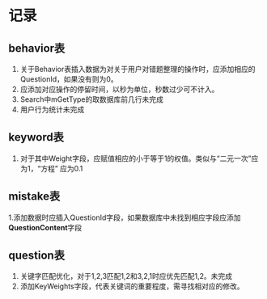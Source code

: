 # 记录
## behavior表
1. 关于Behavior表插入数据为对关于用户对错题整理的操作时，应添加相应的QuestionId，如果没有则为0。
2. 应添加对应操作的停留时间，以秒为单位，秒数过少可不计入。
3. Search中mGetType的取数据库前几行未完成
4. 用户行为统计未完成

## keyword表
1. 对于其中Weight字段，应赋值相应的小于等于1的权值。类似与“二元一次”应为1，“方程” 应为0.1

## mistake表
1.添加数据时应插入QuestionId字段，如果数据库中未找到相应字段应添加**QuestionContent**字段

## question表
1. 关键字匹配优化，对于1,2,3匹配1,2和3,2,1时应优先匹配1,2。未完成
2. 添加KeyWeights字段，代表关键词的重要程度，需寻找相对应的修改。